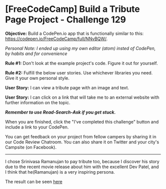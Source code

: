 [FreeCodeCamp] Build a Tribute Page Project - Challenge 129
===========================================================

**Objective:** Build a CodePen.io app that is functionally similar to this: https://codepen.io/FreeCodeCamp/full/NNvBQW/.

*Personal Note: I ended up using my own editor (atom) insted of CodePen, by habits and for convenience*

**Rule #1:** Don't look at the example project's code. Figure it out for yourself.

**Rule #2:** Fulfill the below user stories. Use whichever libraries you need. Give it your own personal style.

**User Story:** I can view a tribute page with an image and text.

**User Story:** I can click on a link that will take me to an external website with further information on the topic.

***Remember to use Read-Search-Ask if you get stuck.***

When you are finished, click the "I've completed this challenge" button and include a link to your CodePen.

You can get feedback on your project from fellow campers by sharing it in our Code Review Chatroom.
You can also share it on Twitter and your city's Campsite (on Facebook).

---

I chose Srinivasa Ramanujan to pay tribute too, because I discover his story due to the recent movie release about him with the excellent
Dev Patel, and I think that he(Ramanujan) is a very inspiring persona.

The result can be seen [here](http://codepen.io/lee-pai-long/full/ZWmgzY/)
